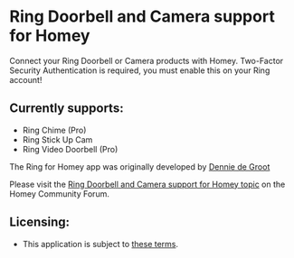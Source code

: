 # Ring Doorbell and Camera support for Homey
Connect your Ring Doorbell or Camera products with Homey.
Two-Factor Security Authentication is required, you must enable this on your Ring account!

## Currently supports:
* Ring Chime (Pro)
* Ring Stick Up Cam
* Ring Video Doorbell (Pro)

The Ring for Homey app was originally developed by [Dennie de Groot](https://github.com/denniedegroot)

Please visit the [Ring Doorbell and Camera support for Homey topic](https://community.homey.app/t/76364) on the Homey Community Forum.

## Licensing:
* This application is subject to [these terms](https://github.com/daneedk/com.amazon.ring/blob/master/LICENSE).
